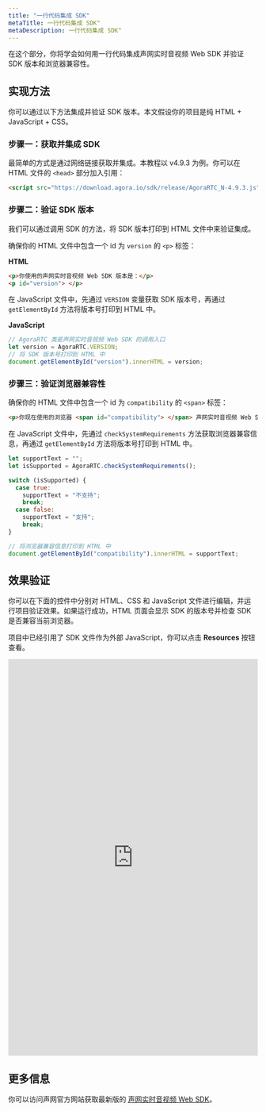 ```yaml
---
title: "一行代码集成 SDK"
metaTitle: 一行代码集成 SDK"
metaDescription: 一行代码集成 SDK"
---
```


在这个部分，你将学会如何用一行代码集成声网实时音视频 Web SDK 并验证 SDK 版本和浏览器兼容性。

## 实现方法

你可以通过以下方法集成并验证 SDK 版本。本文假设你的项目是纯 HTML + JavaScript + CSS。

### 步骤一：获取并集成 SDK

最简单的方式是通过网络链接获取并集成。本教程以 v4.9.3 为例。你可以在 HTML 文件的 `<head>` 部分加入引用：

```html
<script src="https://download.agora.io/sdk/release/AgoraRTC_N-4.9.3.js" type="text/javascript"></script>
```

### 步骤二：验证 SDK 版本

我们可以通过调用 SDK 的方法，将 SDK 版本打印到 HTML 文件中来验证集成。

确保你的 HTML 文件中包含一个 id 为 `version` 的 `<p>` 标签：

**HTML**

```html
<p>你使用的声网实时音视频 Web SDK 版本是：</p>
<p id="version"> </p>
```

在 JavaScript 文件中，先通过 `VERSION` 变量获取 SDK 版本号，再通过 `getElementById` 方法将版本号打印到 HTML 中。

**JavaScript**

```javascript
// AgoraRTC 类是声网实时音视频 Web SDK 的调用入口
let version = AgoraRTC.VERSION;
// 将 SDK 版本号打印到 HTML 中
document.getElementById("version").innerHTML = version;
```

### 步骤三：验证浏览器兼容性

确保你的 HTML 文件中包含一个 id 为 `compatibility` 的 `<span>` 标签：

```html
<p>你现在使用的浏览器 <span id="compatibility"> </span> 声网实时音视频 Web SDK。</p>
```

在 JavaScript 文件中，先通过 `checkSystemRequirements` 方法获取浏览器兼容信息，再通过 `getElementById` 方法将版本号打印到 HTML 中。

```javascript
let supportText = "";
let isSupported = AgoraRTC.checkSystemRequirements();

switch (isSupported) {
  case true:
    supportText = "不支持";
    break;
  case false:
    supportText = "支持";
    break;
}

// 将浏览器兼容信息打印到 HTML 中
document.getElementById("compatibility").innerHTML = supportText;
```

## 效果验证

你可以在下面的控件中分别对 HTML、CSS 和 JavaScript 文件进行编辑，并运行项目验证效果。如果运行成功，HTML 页面会显示 SDK 的版本号并检查 SDK 是否兼容当前浏览器。

项目中已经引用了 SDK 文件作为外部 JavaScript，你可以点击 **Resources** 按钮查看。

<iframe height="800" style="width: 100%;" scrolling="no" title="Agora RTC Web SDK Tutorial" src="https://codepen.io/yamasite/embed/preview/dyZaqMM?default-tab=html%2Cresult&editable=true" frameborder="no" loading="lazy" allowtransparency="true" allowfullscreen="{true}" allow="microphone;camera">
  See the Pen <a href="https://codepen.io/yamasite/pen/dyZaqMM">
  Agora RTC Web SDK Tutorial</a> by Lutkin Wang (<a href="https://codepen.io/yamasite">@yamasite</a>)
  on <a href="https://codepen.io">CodePen</a>.
</iframe>


## 更多信息

你可以访问声网官方网站获取最新版的 [声网实时音视频 Web SDK](https://docs.agora.io/cn/Interactive%20Broadcast/downloads?platform=Web)。